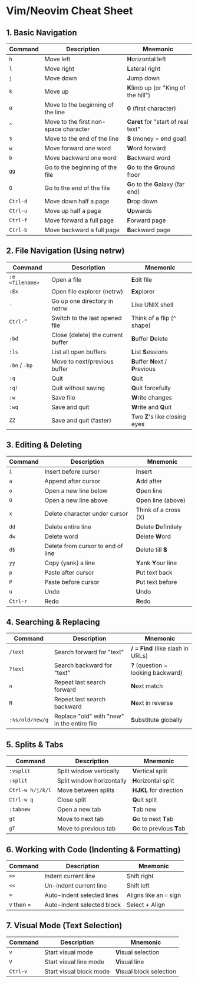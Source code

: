 # Vim/Neovim Cheat Sheet

## 1. Basic Navigation
| Command  | Description                           | Mnemonic                     |
|----------|--------------------------------------|------------------------------|
| `h`      | Move left                            | **H**orizontal left          |
| `l`      | Move right                           | **L**ateral right            |
| `j`      | Move down                            | **J**ump down                |
| `k`      | Move up                              | **K**limb up (or "King of the hill") |
| `0`      | Move to the beginning of the line    | **0** (first character)      |
| `^`      | Move to the first non-space character | **Caret** for "start of real text" |
| `$`      | Move to the end of the line          | **$** (money = end goal)     |
| `w`      | Move forward one word               | **W**ord forward             |
| `b`      | Move backward one word              | **B**ackward word            |
| `gg`     | Go to the beginning of the file     | **G**o to the **G**round floor |
| `G`      | Go to the end of the file           | **G**o to the **G**alaxy (far end) |
| `Ctrl-d` | Move down half a page               | **D**rop down                |
| `Ctrl-u` | Move up half a page                 | **U**pwards                  |
| `Ctrl-f` | Move forward a full page           | **F**orward page             |
| `Ctrl-b` | Move backward a full page          | **B**ackward page            |

## 2. File Navigation (Using netrw)
| Command  | Description                          | Mnemonic                      |
|----------|--------------------------------------|-------------------------------|
| `:e <filename>` | Open a file                 | **E**dit file                 |
| `:Ex`    | Open file explorer (netrw)         | **Ex**plorer                   |
| `-`      | Go up one directory in netrw       | Like UNIX shell                |
| `Ctrl-^` | Switch to the last opened file     | Think of a flip (^ shape)      |
| `:bd`    | Close (delete) the current buffer  | **B**uffer **D**elete          |
| `:ls`    | List all open buffers              | **L**ist **S**essions          |
| `:bn` / `:bp` | Move to next/previous buffer | **B**uffer **N**ext / **P**revious |
| `:q`     | Quit                               | **Q**uit                       |
| `:q!`    | Quit without saving               | **Q**uit forcefully            |
| `:w`     | Save file                          | **W**rite changes              |
| `:wq`    | Save and quit                     | **W**rite and **Q**uit         |
| `ZZ`     | Save and quit (faster)            | Two **Z**'s like closing eyes  |

## 3. Editing & Deleting
| Command  | Description                         | Mnemonic                     |
|----------|------------------------------------|-----------------------------|
| `i`      | Insert before cursor              | **I**nsert                  |
| `a`      | Append after cursor               | **A**dd after               |
| `o`      | Open a new line below             | **O**pen line               |
| `O`      | Open a new line above             | **O**pen line (above)       |
| `x`      | Delete character under cursor     | Think of a cross (X)        |
| `dd`     | Delete entire line                | **D**elete **D**efinitely   |
| `dw`     | Delete word                       | **D**elete **W**ord         |
| `d$`     | Delete from cursor to end of line | **D**elete till **$**       |
| `yy`     | Copy (yank) a line                | **Y**ank **Y**our line      |
| `p`      | Paste after cursor                | **P**ut text back           |
| `P`      | Paste before cursor               | **P**ut text before         |
| `u`      | Undo                              | **U**ndo                    |
| `Ctrl-r` | Redo                              | **R**edo                    |

## 4. Searching & Replacing
| Command       | Description                              | Mnemonic                    |
|--------------|--------------------------------------|-----------------------------|
| `/text`      | Search forward for "text"           | **/ = Find** (like slash in URLs) |
| `?text`      | Search backward for "text"          | **?** (question = looking backward) |
| `n`          | Repeat last search forward         | **N**ext match             |
| `N`          | Repeat last search backward        | **N**ext in reverse        |
| `:%s/old/new/g` | Replace "old" with "new" in the entire file | **S**ubstitute globally |

## 5. Splits & Tabs
| Command      | Description                      | Mnemonic              |
|-------------|----------------------------------|-----------------------|
| `:vsplit`   | Split window vertically         | **V**ertical split    |
| `:split`    | Split window horizontally       | **H**orizontal split  |
| `Ctrl-w h/j/k/l` | Move between splits | **HJKL** for direction |
| `Ctrl-w q`  | Close split                     | **Q**uit split        |
| `:tabnew`   | Open a new tab                  | **T**ab new           |
| `gt`        | Move to next tab                | **G**o to next **T**ab |
| `gT`        | Move to previous tab            | **G**o to previous **T**ab |

## 6. Working with Code (Indenting & Formatting)
| Command | Description                 | Mnemonic                  |
|--------|-----------------------------|---------------------------|
| `>>`   | Indent current line         | Shift right               |
| `<<`   | Un-indent current line      | Shift left                |
| `=`    | Auto-indent selected lines  | Aligns like an `=` sign   |
| `V` then `=` | Auto-indent selected block | Select + Align         |

## 7. Visual Mode (Text Selection)
| Command | Description              | Mnemonic                   |
|--------|--------------------------|----------------------------|
| `v`    | Start visual mode        | **V**isual selection       |
| `V`    | Start visual line mode   | **V**isual line            |
| `Ctrl-v` | Start visual block mode | **V**isual block selection |
